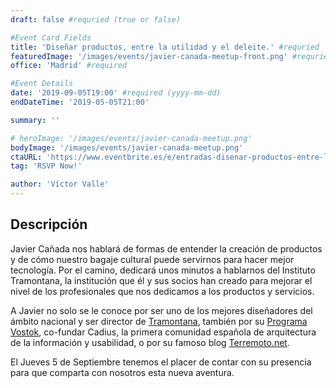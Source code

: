 ```yaml
---
draft: false #requried (true or false)

#Event Card Fields
title: 'Diseñar productos, entre la utilidad y el deleite.' #requried
featuredImage: '/images/events/javier-canada-meetup-front.png' #requried
office: 'Madrid' #required

#Event Details
date: '2019-09-05T19:00' #required (yyyy-mm-dd)
endDateTime: '2019-05-05T21:00'

summary: ''

# heroImage: '/images/events/javier-canada-meetup.png'
bodyImage: '/images/events/javier-canada-meetup.png'
ctaURL: 'https://www.eventbrite.es/e/entradas-disenar-productos-entre-la-utilidad-y-el-deleite-70740337253'
tag: 'RSVP Now!'

author: 'Víctor Valle'
---
```


## Descripción

Javier Cañada nos hablará de formas de entender la creación de productos y de cómo nuestro bagaje cultural puede servirnos para hacer mejor tecnología. Por el camino, dedicará unos minutos a hablarnos del Instituto Tramontana, la institución que él y sus socios han creado para mejorar el nivel de los profesionales que nos dedicamos a los productos y servicios.

A Javier no solo se le conoce por ser uno de los mejores diseñadores del ámbito nacional y ser director de [Tramontana](https://www.tramontana.net), también por su [Programa Vostok](http://www.terremoto.net/pv7), co-fundar Cadius, la primera comunidad española de arquitectura de la información y usabilidad, o por su famoso blog [Terremoto.net](http://www.terremoto.net/).

El Jueves 5 de Septiembre tenemos el placer de contar con su presencia para que comparta con nosotros esta nueva aventura.
